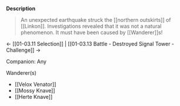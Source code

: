 **Description**
> An unexpected earthquake struck the [[northern outskirts]] of [[Linkon]]. Investigations revealed that it was not a natural phenomenon. It must have been caused by [[Wanderer]]s!

← [[01-03.11 Selection]] | [[01-03.13 Battle - Destroyed Signal Tower - Challenge]] →

Companion: Any

Wanderer(s)
* [[Velox Venator]]
* [[Mossy Knave]]
* [[Herte Knave]]